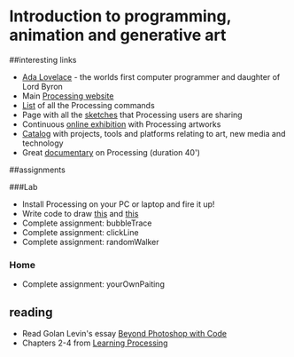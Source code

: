 # Introduction to programming, animation and generative art

##interesting links

<ul>
	<li><a href="http://en.wikipedia.org/wiki/Ada_Lovelace">Ada Lovelace</a> - the worlds first computer programmer and daughter of Lord Byron</li>
	<li>Main <a href="http://www.processing.org" rel="nofollow">Processing website</a></li>
	<li><a href="http://processing.org/reference/" rel="nofollow">List</a> of all the Processing commands</li>
	<li>Page with all the <a href="http://www.openprocessing.org/" rel="nofollow">sketches</a> that Processing users are sharing</li>
	<li>Continuous <a href="http://processing.org/exhibition/" rel="nofollow">online exhibition</a> with Processing artworks</li>
	<li><a href="http://www.creativeapplications.net/" rel="nofollow">Catalog</a> with projects, tools and platforms relating to art, new media and technology</li>
	<li>Great <a href="http://ultra-lab.net/blog/hello-world-processing-el-lanzamiento">documentary</a> on Processing (duration 40')</li>
</ul>

##assignments

###Lab
<ul>
	<li>Install Processing on your PC or laptop and fire it up!</li>
	<li>Write code to draw <a href="http://artech.cc/wp-content/uploads/2013/12/homocentricRings.png">this</a> and <a href="http://artech.cc/wp-content/uploads/2014/09/house-300x454.png">this</a></li>
    <li>Complete assignment: bubbleTrace </li>
    <li>Complete assignment: clickLine </li>
    <li>Complete assignment: randomWalker </li>
</ul>

### Home
* Complete assignment: yourOwnPaiting

## reading 
<ul>
	<li>Read Golan Levin's essay <a href="http://www.flong.com/texts/essays/essay_4x4/">Beyond Photoshop with Code</a></li>
	<li>Chapters 2-4 from <a href="http://www.artech.cc/_class_material_/books/Learning_Processing.pdf">Learning Processing</a></li>
</ul>
